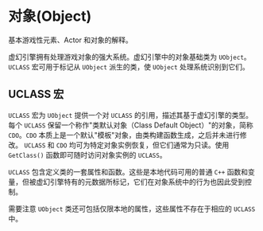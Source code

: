 # 对象(Object)

基本游戏性元素、Actor 和对象的解释。

虚幻引擎拥有处理游戏对象的强大系统。虚幻引擎中的对象基础类为 `UObject`。 `UCLASS` 宏可用于标记从 `UObject` 派生的类，使 `UObject` 处理系统识别到它们。

## UCLASS 宏

`UCLASS` 宏为 `UObject` 提供一个对 `UCLASS` 的引用，描述其基于虚幻引擎的类型。 每个 `UCLASS` 保留一个称作"类默认对象（Class Default Object）"的对象，简称 `CDO`。`CDO` 本质上是一个默认"模板"对象，由类构建函数生成，之后并未进行修改。 `UCLASS` 和 `CDO` 均可为特定对象实例恢复，但它们通常为只读。使用 `GetClass()` 函数即可随时访问对象实例的 `UCLASS`。

`UCLASS` 包含定义类的一套属性和函数。这些是本地代码可用的普通 `C++` 函数和变量，但被虚幻引擎特有的元数据所标记，它们在对象系统中的行为也因此受到控制。

需要注意 `UObject` 类还可包括仅限本地的属性，这些属性不存在于相应的 `UCLASS` 中。